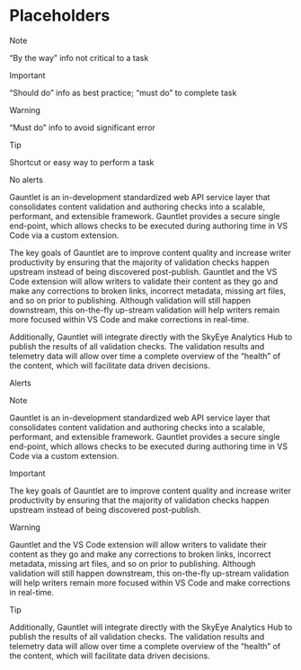 # Placeholders

> [!NOTE]
> “By the way” info not critical to a task

> [!IMPORTANT]
> “Should do” info as best practice; “must do” to complete task

> [!WARNING]
> “Must do” info to avoid significant error

> [!TIP]
> Shortcut or easy way to perform a task

No alerts

Gauntlet is an in-development standardized web API service layer that consolidates content validation and authoring checks into a scalable, performant, and extensible framework. Gauntlet provides a secure single end-point, which allows checks to be executed during authoring time in VS Code via a custom extension. 

The key goals of Gauntlet are to improve content quality and increase writer productivity by ensuring that the majority of validation checks happen upstream instead of being discovered post-publish. 
Gauntlet and the VS Code extension will allow writers to validate their content as they go and make any corrections to broken links, incorrect metadata, missing art files, and so on prior to publishing. Although validation will still happen downstream, this on-the-fly up-stream validation will help writers remain more focused within VS Code and make corrections in real-time.

Additionally, Gauntlet will integrate directly with the SkyEye Analytics Hub to publish the results of all validation checks. The validation results and telemetry data will allow over time a complete overview of the “health” of the content, which will facilitate data driven decisions.

Alerts

> [!NOTE]
> Gauntlet is an in-development standardized web API service layer that consolidates content validation and authoring checks into a scalable, performant, and extensible framework. Gauntlet provides a secure single end-point, which allows checks to be executed during authoring time in VS Code via a custom extension.
 

> [!IMPORTANT]
> The key goals of Gauntlet are to improve content quality and increase writer productivity by ensuring that the majority of validation checks happen upstream instead of being discovered post-publish.

> [!WARNING]
> Gauntlet and the VS Code extension will allow writers to validate their content as they go and make any corrections to broken links, incorrect metadata, missing art files, and so on prior to publishing. Although validation will still happen downstream, this on-the-fly up-stream validation will help writers remain more focused within VS Code and make corrections in real-time.


> [!TIP]
> Additionally, Gauntlet will integrate directly with the SkyEye Analytics Hub to publish the results of all validation checks. The validation results and telemetry data will allow over time a complete overview of the “health” of the content, which will facilitate data driven decisions.


